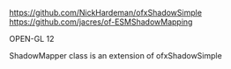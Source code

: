 https://github.com/NickHardeman/ofxShadowSimple
https://github.com/jacres/of-ESMShadowMapping

OPEN-GL 12

ShadowMapper class is an extension of ofxShadowSimple